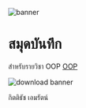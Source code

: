 ![banner](https://picsum.photos/800/250)

# สมุดบันทึก

สำหรับรายวิชา OOP [OOP](https://66114540092.github.io)

![download banner](./banner.jpg)

กิตติธัช เอมรัตน์
